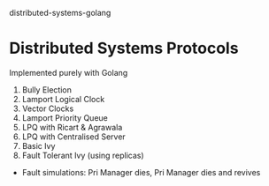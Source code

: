 distributed-systems-golang

# Distributed Systems Protocols
Implemented purely with Golang

1. Bully Election
2. Lamport Logical Clock
3. Vector Clocks
4. Lamport Priority Queue
5. LPQ with Ricart & Agrawala
6. LPQ with Centralised Server
7. Basic Ivy
8. Fault Tolerant Ivy (using replicas)
  - Fault simulations: Pri Manager dies, Pri Manager dies and revives
